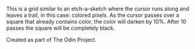This is a grid similar to an etch-a-sketch where the cursor runs along and leaves a trail, in this case: colored pixels. As the cursor passes over a square that already contains color, the color will darken by 10%. After 10 passes the square will be completely black. 

Created as part of The Odin Project.

